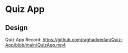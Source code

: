 
# Quiz App




## Design
Quiz App Record:
 https://github.com/raghadqedan/Quiz-App/blob/main/QuizApp.mp4
 

